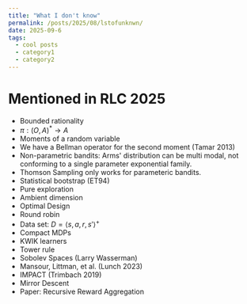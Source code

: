 ```yaml
---
title: "What I don't know"
permalink: /posts/2025/08/lstofunknwn/
date: 2025-09-6
tags:
  - cool posts
  - category1
  - category2
---
```


# Mentioned in RLC 2025
- Bounded rationality
- $\pi: (O, A)^* \to A$
- Moments of a random variable
- We have a Bellman operator for the second moment (Tamar 2013)
- Non-parametric bandits: Arms' distribution can be multi modal, not conforming to a single parameter exponential family.
- Thomson Sampling only works for parameteric bandits.
- Statistical bootstrap (ET94)
- Pure exploration
- Ambient dimension
- Optimal Design
- Round robin
- Data set: $D = \langle s, a, r, s'\rangle^+$
- Compact MDPs
- KWIK learners
- Tower rule
- Sobolev Spaces (Larry Wasserman)
- Mansour, Littman, et al. (Lunch 2023)
- IMPACT (Trimbach 2019)
- Mirror Descent
- Paper: Recursive Reward Aggregation